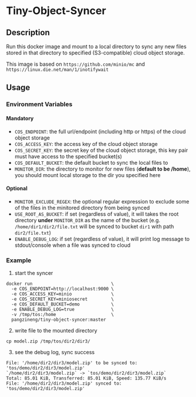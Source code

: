 # Tiny-Object-Syncer

## Description

Run this docker image and mount to a local directory to sync any new files stored in that directory to specified (S3-compatible) cloud object storage.

This image is based on `https://github.com/minio/mc` and `https://linux.die.net/man/1/inotifywait` 

## Usage

### Environment Variables

#### Mandatory

- `COS_ENDPOINT`: the full url/endpoint (including http or https) of the cloud object storage
- `COS_ACCESS_KEY`: the access key of the cloud object storage
- `COS_SECRET_KEY`: the secret key of the cloud object storage, this key pair must have access to the specified bucket(s)
- `COS_DEFAULT_BUCKET`: the default bucket to sync the local files to
- `MONITOR_DIR`: the directory to monitor for new files (**default to be /home**), you should mount local storage to the dir you specified here

#### Optional

- `MONITOR_EXCLUDE_REGEX`: the optional regular expression to exclude some of the files in the minitored directory from being synced
- `USE_ROOT_AS_BUCKET`: if set (regardless of value), it will takes the root directory **under** `MONITOR_DIR` as the name of the bucket (e.g. `/home/dir1/dir2/file.txt` will be synced to bucket `dir1` with path `dir2/file.txt`)
- `ENABLE_DEBUG_LOG`: if set (regardless of value), it will print log message to stdout/console when a file was synced to cloud

### Example

1. start the syncer
```
docker run                              \
  -e COS_ENDPOINT=http://localhost:9000 \
  -e COS_ACCESS_KEY=minio               \
  -e COS_SECRET_KEY=miniosecret         \
  -e COS_DEFAULT_BUCKET=demo            \
  -e ENABLE_DEBUG_LOG=true              \
  -v /tmp/tos:/home                     \
  pangzineng/tiny-object-syncer:master
```

2. write file to the mounted directory
```
cp model.zip /tmp/tos/dir2/dir3/
```

3. see the debug log, sync success
```
File: '/home/dir2/dir3/model.zip' to be synced to: 'tos/demo/dir2/dir3/model.zip'
`/home/dir2/dir3/model.zip` -> `tos/demo/dir2/dir3/model.zip`
Total: 85.01 KiB, Transferred: 85.01 KiB, Speed: 135.77 KiB/s
File: '/home/dir2/dir3/model.zip' synced to: 'tos/demo/dir2/dir3/model.zip'
```